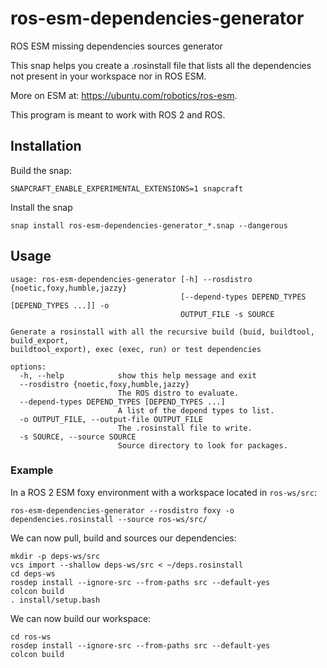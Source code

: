 # ros-esm-dependencies-generator
ROS ESM missing dependencies sources generator

This snap helps you create a .rosinstall file
that lists all the dependencies not present in
your workspace nor in ROS ESM.

More on ESM at: https://ubuntu.com/robotics/ros-esm.

This program is meant to work with ROS 2 and ROS.

## Installation

Build the snap:

```
SNAPCRAFT_ENABLE_EXPERIMENTAL_EXTENSIONS=1 snapcraft
```

Install the snap

```
snap install ros-esm-dependencies-generator_*.snap --dangerous
```

## Usage

```
usage: ros-esm-dependencies-generator [-h] --rosdistro {noetic,foxy,humble,jazzy}
                                      [--depend-types DEPEND_TYPES [DEPEND_TYPES ...]] -o
                                      OUTPUT_FILE -s SOURCE

Generate a rosinstall with all the recursive build (buid, buildtool, build_export,
buildtool_export), exec (exec, run) or test dependencies

options:
  -h, --help            show this help message and exit
  --rosdistro {noetic,foxy,humble,jazzy}
                        The ROS distro to evaluate.
  --depend-types DEPEND_TYPES [DEPEND_TYPES ...]
                        A list of the depend types to list.
  -o OUTPUT_FILE, --output-file OUTPUT_FILE
                        The .rosinstall file to write.
  -s SOURCE, --source SOURCE
                        Source directory to look for packages.
```

### Example

In a ROS 2 ESM foxy environment with a workspace located in `ros-ws/src`:

```
ros-esm-dependencies-generator --rosdistro foxy -o dependencies.rosinstall --source ros-ws/src/
```

We can now pull, build and sources our dependencies:

```
mkdir -p deps-ws/src
vcs import --shallow deps-ws/src < ~/deps.rosinstall
cd deps-ws
rosdep install --ignore-src --from-paths src --default-yes
colcon build
. install/setup.bash
```

We can now build our workspace:
```
cd ros-ws
rosdep install --ignore-src --from-paths src --default-yes
colcon build
```
